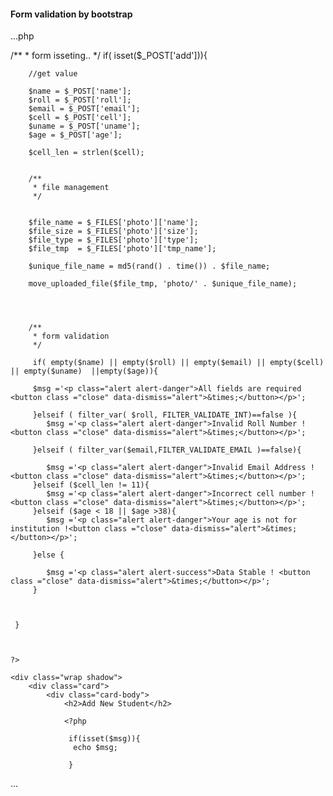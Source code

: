 #### Form validation by bootstrap

...php

/**
     * form isseting..
	 */
	 if( isset($_POST['add'])){

		//get value

		$name = $_POST['name'];
		$roll = $_POST['roll'];
		$email = $_POST['email'];
		$cell = $_POST['cell'];
		$uname = $_POST['uname'];
		$age = $_POST['age'];

		$cell_len = strlen($cell);


		/**
		 * file management
		 */
        

		$file_name = $_FILES['photo']['name'];
		$file_size = $_FILES['photo']['size'];
		$file_type = $_FILES['photo']['type'];
		$file_tmp  = $_FILES['photo']['tmp_name'];

		$unique_file_name = md5(rand() . time()) . $file_name;

		move_uploaded_file($file_tmp, 'photo/' . $unique_file_name);




		/**
		 * form validation
		 */

		 if( empty($name) || empty($roll) || empty($email) || empty($cell)  || empty($uname)  ||empty($age)){

         $msg ='<p class="alert alert-danger">All fields are required <button class ="close" data-dismiss="alert">&times;</button></p>';

		 }elseif ( filter_var( $roll, FILTER_VALIDATE_INT)==false ){
			$msg ='<p class="alert alert-danger">Invalid Roll Number !<button class ="close" data-dismiss="alert">&times;</button></p>';

		 }elseif ( filter_var($email,FILTER_VALIDATE_EMAIL )==false){

			$msg ='<p class="alert alert-danger">Invalid Email Address !<button class ="close" data-dismiss="alert">&times;</button></p>';
		 }elseif ($cell_len != 11){
			$msg ='<p class="alert alert-danger">Incorrect cell number !<button class ="close" data-dismiss="alert">&times;</button></p>';
		 }elseif ($age < 18 || $age >38){
			$msg ='<p class="alert alert-danger">Your age is not for institution !<button class ="close" data-dismiss="alert">&times;</button></p>';      

		 }else {

			$msg ='<p class="alert alert-success">Data Stable ! <button class ="close" data-dismiss="alert">&times;</button></p>';
		 }
		

		
	 }
	
	
	
	?>

	<div class="wrap shadow">
		<div class="card">
			<div class="card-body">
				<h2>Add New Student</h2>

				<?php 
                 
				 if(isset($msg)){
                  echo $msg;

				 }


...

